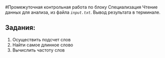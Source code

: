 #Промежуточная контрольная работа по блоку Специализация
Чтение данных для анализа, из файла *`input.txt`*. Вывод результата в терминале.
## Задания:
  1. Осуществить подсчет слов
  2. Найти самое длинное слово
  3. Вычислить частоту слов
